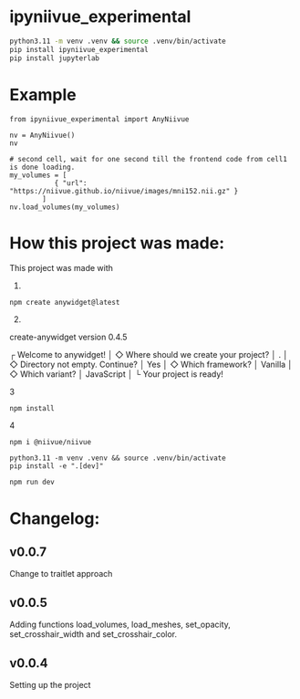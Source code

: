 # ipyniivue_experimental


```sh
python3.11 -m venv .venv && source .venv/bin/activate
pip install ipyniivue_experimental
pip install jupyterlab
```

# Example

```
from ipyniivue_experimental import AnyNiivue

nv = AnyNiivue()
nv
```


```
# second cell, wait for one second till the frontend code from cell1 is done loading.
my_volumes = [
           { "url": "https://niivue.github.io/niivue/images/mni152.nii.gz" }
        ]
nv.load_volumes(my_volumes)
```


# How this project was made:

This project was made with 


1.
```
npm create anywidget@latest
```
2.


create-anywidget version 0.4.5

┌  Welcome to anywidget!
│
◇  Where should we create your project?
│  .
│
◇  Directory not empty. Continue?
│  Yes
│
◇  Which framework?
│  Vanilla
│
◇  Which variant?
│  JavaScript
│
└  Your project is ready!


3

```
npm install
```

4
```
npm i @niivue/niivue
```

```
python3.11 -m venv .venv && source .venv/bin/activate
pip install -e ".[dev]" 
```

```
npm run dev
```


# Changelog:

## v0.0.7

Change to traitlet approach

## v0.0.5 

Adding functions 
load_volumes, load_meshes, set_opacity, set_crosshair_width and set_crosshair_color.



## v0.0.4

Setting up the project